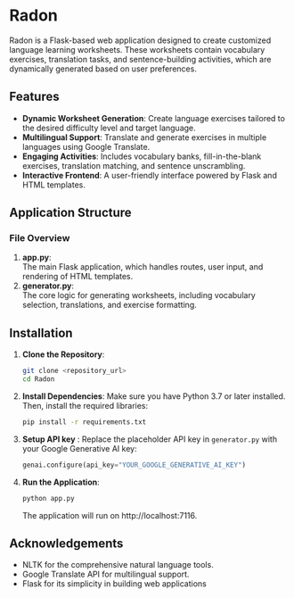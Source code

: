 # Radon

Radon is a Flask-based web application designed to create customized language learning worksheets. These worksheets contain vocabulary exercises, translation tasks, and sentence-building activities, which are dynamically generated based on user preferences.

## Features

- **Dynamic Worksheet Generation**: Create language exercises tailored to the desired difficulty level and target language.
- **Multilingual Support**: Translate and generate exercises in multiple languages using Google Translate.
- **Engaging Activities**: Includes vocabulary banks, fill-in-the-blank exercises, translation matching, and sentence unscrambling.
- **Interactive Frontend**: A user-friendly interface powered by Flask and HTML templates.

## Application Structure

### File Overview

1. **app.py**:  
   The main Flask application, which handles routes, user input, and rendering of HTML templates.
2. **generator.py**:  
   The core logic for generating worksheets, including vocabulary selection, translations, and exercise formatting.

## Installation

1. **Clone the Repository**:
   ```bash
   git clone <repository_url>
   cd Radon
   ```

2. **Install Dependencies**: 
    Make sure you have Python 3.7 or later installed. Then, install the required libraries:
    ```bash
    pip install -r requirements.txt
    ```
3. **Setup API key** :
    Replace the placeholder API key in `generator.py` with your Google Generative AI key:
    ```python
    genai.configure(api_key="YOUR_GOOGLE_GENERATIVE_AI_KEY")
    ```

4. **Run the Application**:
    ```bash
    python app.py
    ```
    The application will run on http://localhost:7116.

## Acknowledgements

* NLTK for the comprehensive natural language tools.
* Google Translate API for multilingual support.
* Flask for its simplicity in building web applications
